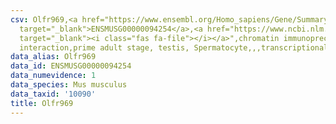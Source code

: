 ```yaml
---
csv: Olfr969,<a href="https://www.ensembl.org/Homo_sapiens/Gene/Summary?db=core;g=ENSMUSG00000094254"
  target="_blank">ENSMUSG00000094254</a>,<a href="https://www.ncbi.nlm.nih.gov/pubmed/25450459"
  target="_blank"><i class="fas fa-file"></i></a>",chromatin immunoprecipitation assay,direct
  interaction,prime adult stage, testis, Spermatocyte,,,transcriptional regulation,
data_alias: Olfr969
data_id: ENSMUSG00000094254
data_numevidence: 1
data_species: Mus musculus
data_taxid: '10090'
title: Olfr969
---
```

